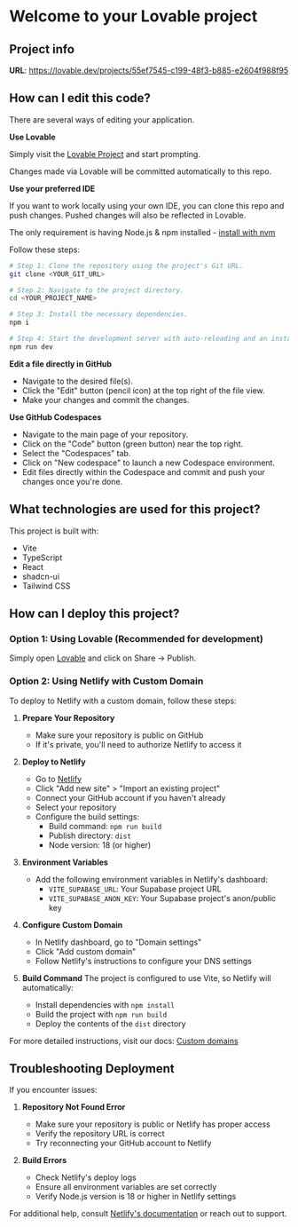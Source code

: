 # Welcome to your Lovable project

## Project info

**URL**: https://lovable.dev/projects/55ef7545-c199-48f3-b885-e2604f988f95

## How can I edit this code?

There are several ways of editing your application.

**Use Lovable**

Simply visit the [Lovable Project](https://lovable.dev/projects/55ef7545-c199-48f3-b885-e2604f988f95) and start prompting.

Changes made via Lovable will be committed automatically to this repo.

**Use your preferred IDE**

If you want to work locally using your own IDE, you can clone this repo and push changes. Pushed changes will also be reflected in Lovable.

The only requirement is having Node.js & npm installed - [install with nvm](https://github.com/nvm-sh/nvm#installing-and-updating)

Follow these steps:

```sh
# Step 1: Clone the repository using the project's Git URL.
git clone <YOUR_GIT_URL>

# Step 2: Navigate to the project directory.
cd <YOUR_PROJECT_NAME>

# Step 3: Install the necessary dependencies.
npm i

# Step 4: Start the development server with auto-reloading and an instant preview.
npm run dev
```

**Edit a file directly in GitHub**

- Navigate to the desired file(s).
- Click the "Edit" button (pencil icon) at the top right of the file view.
- Make your changes and commit the changes.

**Use GitHub Codespaces**

- Navigate to the main page of your repository.
- Click on the "Code" button (green button) near the top right.
- Select the "Codespaces" tab.
- Click on "New codespace" to launch a new Codespace environment.
- Edit files directly within the Codespace and commit and push your changes once you're done.

## What technologies are used for this project?

This project is built with:

- Vite
- TypeScript
- React
- shadcn-ui
- Tailwind CSS

## How can I deploy this project?

### Option 1: Using Lovable (Recommended for development)

Simply open [Lovable](https://lovable.dev/projects/55ef7545-c199-48f3-b885-e2604f988f95) and click on Share -> Publish.

### Option 2: Using Netlify with Custom Domain

To deploy to Netlify with a custom domain, follow these steps:

1. **Prepare Your Repository**
   - Make sure your repository is public on GitHub
   - If it's private, you'll need to authorize Netlify to access it

2. **Deploy to Netlify**
   - Go to [Netlify](https://app.netlify.com)
   - Click "Add new site" > "Import an existing project"
   - Connect your GitHub account if you haven't already
   - Select your repository
   - Configure the build settings:
     - Build command: `npm run build`
     - Publish directory: `dist`
     - Node version: 18 (or higher)

3. **Environment Variables**
   - Add the following environment variables in Netlify's dashboard:
     - `VITE_SUPABASE_URL`: Your Supabase project URL
     - `VITE_SUPABASE_ANON_KEY`: Your Supabase project's anon/public key

4. **Configure Custom Domain**
   - In Netlify dashboard, go to "Domain settings"
   - Click "Add custom domain"
   - Follow Netlify's instructions to configure your DNS settings

5. **Build Command**
   The project is configured to use Vite, so Netlify will automatically:
   - Install dependencies with `npm install`
   - Build the project with `npm run build`
   - Deploy the contents of the `dist` directory

For more detailed instructions, visit our docs: [Custom domains](https://docs.lovable.dev/tips-tricks/custom-domain/)

## Troubleshooting Deployment

If you encounter issues:

1. **Repository Not Found Error**
   - Make sure your repository is public or Netlify has proper access
   - Verify the repository URL is correct
   - Try reconnecting your GitHub account to Netlify

2. **Build Errors**
   - Check Netlify's deploy logs
   - Ensure all environment variables are set correctly
   - Verify Node.js version is 18 or higher in Netlify settings

For additional help, consult [Netlify's documentation](https://docs.netlify.com/) or reach out to support.